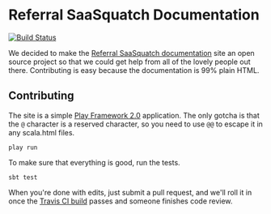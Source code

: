 Referral SaaSquatch Documentation
=============

[![Build Status](https://api.travis-ci.org/saasquatch/saasquatch-docs.png)](https://travis-ci.org/saasquatch/saasquatch-docs)

We decided to make the [Referral SaaSquatch documentation](http://docs.referralsaasquatch.com/) site an open source project so that we could get help from all of the lovely people out there. Contributing is easy because the documentation is 99% plain HTML.


Contributing
-------------

The site is a simple [Play Framework 2.0](http://www.playframework.com/) application. The only gotcha is that the `@` character is a reserved character, so you need to use `@@` to escape it in any scala.html files.

    play run
    
To make sure that everything is good, run the tests.

    sbt test
    

When you're done with edits, just submit a pull request, and we'll roll it in once the [Travis CI build](https://travis-ci.org/saasquatch/saasquatch-docs) passes and someone finishes code review.
